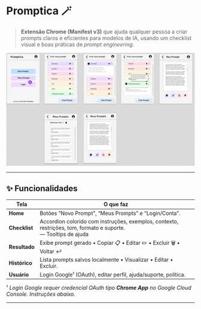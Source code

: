 # Promptica 🪄️

> **Extensão Chrome (Manifest v3)** que ajuda qualquer pessoa a criar
> prompts claros e eficientes para modelos de IA, usando um checklist
> visual e boas práticas de _prompt engineering_.

![banner](./styles/banner.png) <!-- (adicione se quiser) -->

---

## ✨ Funcionalidades

| Tela | O que faz |
|------|-----------|
| **Home** | Botões “Novo Prompt”, “Meus Prompts” e “Login/Conta”. |
| **Checklist** | Accordion colorido com instruções, exemplos, contexto, restrições, tom, formato e suporte.<br>— Tooltips de ajuda | Seleção ✓ + textarea.<br>— Gera _prompt_ final sem API externa. |
| **Resultado** | Exibe prompt gerado • Copiar 📋 • Editar ✏️ • Excluir 🗑️ • Voltar ↩️ |
| **Histórico** | Lista prompts salvos localmente • Visualizar • Editar • Excluir. |
| **Usuário** | Login Google¹ (OAuth), editar perfil, ajuda/suporte, política. |

¹ *Login Google requer credencial OAuth tipo **Chrome App** no Google
Cloud Console. Instruções abaixo.*

---


